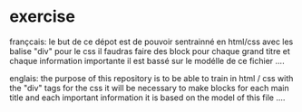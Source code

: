 # exercise
françcais:
le but de ce dépot est de pouvoir sentrainné en html/css avec les balise "div"
pour le css il faudras faire des block pour chaque grand titre et chaque information importante
il est bassé sur le modélle de ce  fichier ....

englais:
the purpose of this repository is to be able to train in html / css with the "div" tags
for the css it will be necessary to make blocks for each main title and each important information
it is based on the model of this file ....
